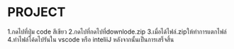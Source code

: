 # PROJECT
1.กดไปที่ปุ่ม code สีเขียว 
2.กดไปที่กดไปที่downlode.zip
3.เมื่อได้ไฟล์.zipให้ทำการแตกไฟล์ 
4.ทำไฟล์โค้ดไปรันใน vscode หรือ inteliiJ
หลังจากนั้นเป็นการเสร็จสิ้น
